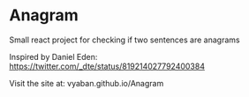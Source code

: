 # Anagram
Small react project for checking if two sentences are anagrams

Inspired by Daniel Eden: https://twitter.com/_dte/status/819214027792400384

Visit the site at: vyaban.github.io/Anagram
